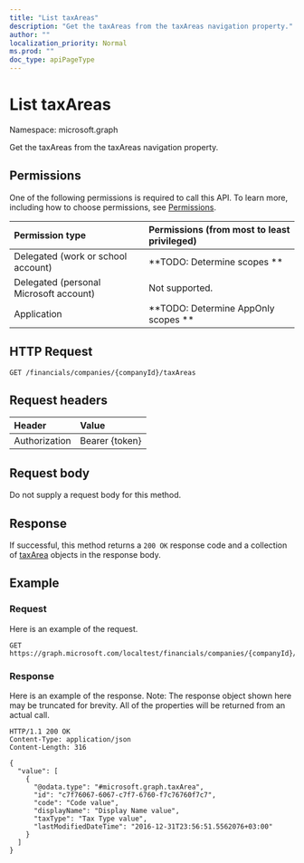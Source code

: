 ```yaml
---
title: "List taxAreas"
description: "Get the taxAreas from the taxAreas navigation property."
author: ""
localization_priority: Normal
ms.prod: ""
doc_type: apiPageType
---
```


# List taxAreas

Namespace: microsoft.graph

Get the taxAreas from the taxAreas navigation property.

## Permissions
One of the following permissions is required to call this API. To learn more, including how to choose permissions, see [Permissions](/concepts/permissions-reference.md).

|Permission type|Permissions (from most to least privileged)|
|:---|:---|
|Delegated (work or school account)|**TODO: Determine scopes **|
|Delegated (personal Microsoft account)|Not supported.|
|Application|**TODO: Determine AppOnly scopes **|

## HTTP Request
<!-- {
  "blockType": "ignored"
}
-->
``` http
GET /financials/companies/{companyId}/taxAreas
```

## Request headers
|Header|Value|
|:---|:---|
|Authorization|Bearer {token}|

## Request body
Do not supply a request body for this method.

## Response
If successful, this method returns a `200 OK` response code and a collection of [taxArea](../resources/taxarea.md) objects in the response body.

## Example

### Request
Here is an example of the request.
<!-- {
  "blockType": "request",
  "name": "get_taxarea"
}
-->
``` http
GET https://graph.microsoft.com/localtest/financials/companies/{companyId}/taxAreas
```

### Response
Here is an example of the response. Note: The response object shown here may be truncated for brevity. All of the properties will be returned from an actual call.
<!-- {
  "blockType": "response",
  "truncated": true,
  "@odata.type": "collection(microsoft.graph.taxarea)"
}
-->
``` http
HTTP/1.1 200 OK
Content-Type: application/json
Content-Length: 316

{
  "value": [
    {
      "@odata.type": "#microsoft.graph.taxArea",
      "id": "c7f76067-6067-c7f7-6760-f7c76760f7c7",
      "code": "Code value",
      "displayName": "Display Name value",
      "taxType": "Tax Type value",
      "lastModifiedDateTime": "2016-12-31T23:56:51.5562076+03:00"
    }
  ]
}
```

